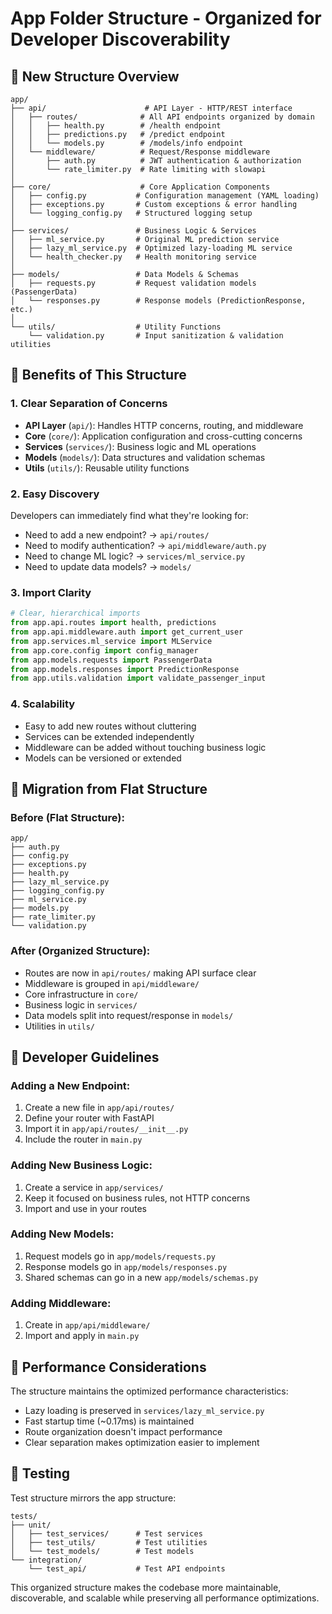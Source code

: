 # App Folder Structure - Organized for Developer Discoverability

## 📁 New Structure Overview

```
app/
├── api/                      # API Layer - HTTP/REST interface
│   ├── routes/              # All API endpoints organized by domain
│   │   ├── health.py        # /health endpoint
│   │   ├── predictions.py   # /predict endpoint  
│   │   └── models.py        # /models/info endpoint
│   └── middleware/          # Request/Response middleware
│       ├── auth.py          # JWT authentication & authorization
│       └── rate_limiter.py  # Rate limiting with slowapi
│
├── core/                    # Core Application Components
│   ├── config.py           # Configuration management (YAML loading)
│   ├── exceptions.py       # Custom exceptions & error handling
│   └── logging_config.py   # Structured logging setup
│
├── services/               # Business Logic & Services
│   ├── ml_service.py       # Original ML prediction service
│   ├── lazy_ml_service.py  # Optimized lazy-loading ML service
│   └── health_checker.py   # Health monitoring service
│
├── models/                 # Data Models & Schemas
│   ├── requests.py         # Request validation models (PassengerData)
│   └── responses.py        # Response models (PredictionResponse, etc.)
│
└── utils/                  # Utility Functions
    └── validation.py       # Input sanitization & validation utilities
```

## 🎯 Benefits of This Structure

### 1. **Clear Separation of Concerns**
- **API Layer** (`api/`): Handles HTTP concerns, routing, and middleware
- **Core** (`core/`): Application configuration and cross-cutting concerns
- **Services** (`services/`): Business logic and ML operations
- **Models** (`models/`): Data structures and validation schemas
- **Utils** (`utils/`): Reusable utility functions

### 2. **Easy Discovery**
Developers can immediately find what they're looking for:
- Need to add a new endpoint? → `api/routes/`
- Need to modify authentication? → `api/middleware/auth.py`
- Need to change ML logic? → `services/ml_service.py`
- Need to update data models? → `models/`

### 3. **Import Clarity**
```python
# Clear, hierarchical imports
from app.api.routes import health, predictions
from app.api.middleware.auth import get_current_user
from app.services.ml_service import MLService
from app.core.config import config_manager
from app.models.requests import PassengerData
from app.models.responses import PredictionResponse
from app.utils.validation import validate_passenger_input
```

### 4. **Scalability**
- Easy to add new routes without cluttering
- Services can be extended independently
- Middleware can be added without touching business logic
- Models can be versioned or extended

## 🔄 Migration from Flat Structure

### Before (Flat Structure):
```
app/
├── auth.py
├── config.py
├── exceptions.py
├── health.py
├── lazy_ml_service.py
├── logging_config.py
├── ml_service.py
├── models.py
├── rate_limiter.py
└── validation.py
```

### After (Organized Structure):
- Routes are now in `api/routes/` making API surface clear
- Middleware is grouped in `api/middleware/`
- Core infrastructure in `core/`
- Business logic in `services/`
- Data models split into request/response in `models/`
- Utilities in `utils/`

## 📝 Developer Guidelines

### Adding a New Endpoint:
1. Create a new file in `app/api/routes/`
2. Define your router with FastAPI
3. Import it in `app/api/routes/__init__.py`
4. Include the router in `main.py`

### Adding New Business Logic:
1. Create a service in `app/services/`
2. Keep it focused on business rules, not HTTP concerns
3. Import and use in your routes

### Adding New Models:
1. Request models go in `app/models/requests.py`
2. Response models go in `app/models/responses.py`
3. Shared schemas can go in a new `app/models/schemas.py`

### Adding Middleware:
1. Create in `app/api/middleware/`
2. Import and apply in `main.py`

## 🚀 Performance Considerations

The structure maintains the optimized performance characteristics:
- Lazy loading is preserved in `services/lazy_ml_service.py`
- Fast startup time (~0.17ms) is maintained
- Route organization doesn't impact performance
- Clear separation makes optimization easier to implement

## 🔧 Testing

Test structure mirrors the app structure:
```
tests/
├── unit/
│   ├── test_services/      # Test services
│   ├── test_utils/         # Test utilities
│   └── test_models/        # Test models
└── integration/
    └── test_api/           # Test API endpoints
```

This organized structure makes the codebase more maintainable, discoverable, and scalable while preserving all performance optimizations.